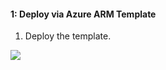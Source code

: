 #### 1: Deploy via Azure ARM Template
1.  Deploy the template.

<a href="https://portal.azure.com/#create/Microsoft.Template/uri/https%3A%2F%2Fraw.githubusercontent.com%2FAzure%2Fazure-arm-templates%2Fazuredeploy.json" target="_blank">
    <img src="https://aka.ms/deploytoazurebutton""/>
</a>
